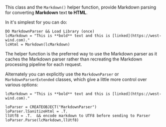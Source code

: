 ﻿This class and the `Markdown()` helper function, provide Markdown parsing for converting **Markdown** text **to HTML**.

In it's simplest for you can do:

```foxpro
DO MarkdownParser && Load Library (once)
lcMarkdown = "This is **bold** text and this is [linked](https://west-wind.com)."
lcHtml = Markdown(lcMarkdown)
```

The helper function is the preferred way to use the Markdown parser as it caches the Markdown parser rather than recreating the Markdown processing pipeline for each request.

Alternately you can explicitly use the `MarkdownParser` or `MarkdownParserExtended` classes, which give a little more control over various options:

```foxpro
lcMarkdown = "This is **bold** text and this is [linked](https://west-wind.com)."

loParser = CREATEOBJECT("MarkdownParser")
loParser.lSanitizeHtml = .T.
llUtf8 = .T.  && encode markdown to UTF8 before sending to Parser
loParser.Parse(lcMarkdown,llUtf8)
```